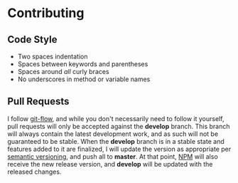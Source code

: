 # Contributing

## Code Style

- Two spaces indentation
- Spaces between keywords and parentheses
- Spaces around *all* curly braces
- No underscores in method or variable names

## Pull Requests

I follow [git-flow](http://nvie.com/posts/a-successful-git-branching-model/), and while you don't necessarily need to follow it yourself, pull requests will only be accepted against the **develop** branch. This branch will always contain the latest development work, and as such will not be guaranteed to be stable. When the **develop** branch is in a stable state and features added to it are finalized, I will update the version as appropriate per [semantic versioning](http://semver.org), and push all to **master**. At that point, [NPM](http://npmjs.org) will also receive the new release version, and **develop** will be updated with the released changes.
